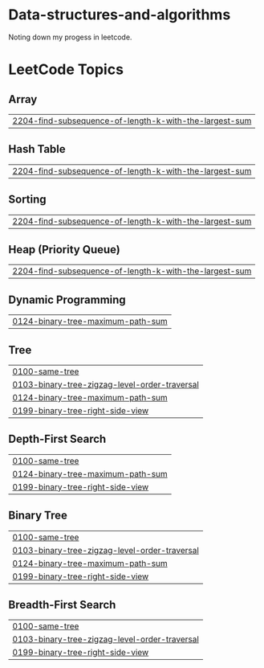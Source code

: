 # Data-structures-and-algorithms
Noting down my progess in leetcode.

<!---LeetCode Topics Start-->
# LeetCode Topics
## Array
|  |
| ------- |
| [2204-find-subsequence-of-length-k-with-the-largest-sum](https://github.com/JammyParth/Data-structures-and-algorithms/tree/master/2204-find-subsequence-of-length-k-with-the-largest-sum) |
## Hash Table
|  |
| ------- |
| [2204-find-subsequence-of-length-k-with-the-largest-sum](https://github.com/JammyParth/Data-structures-and-algorithms/tree/master/2204-find-subsequence-of-length-k-with-the-largest-sum) |
## Sorting
|  |
| ------- |
| [2204-find-subsequence-of-length-k-with-the-largest-sum](https://github.com/JammyParth/Data-structures-and-algorithms/tree/master/2204-find-subsequence-of-length-k-with-the-largest-sum) |
## Heap (Priority Queue)
|  |
| ------- |
| [2204-find-subsequence-of-length-k-with-the-largest-sum](https://github.com/JammyParth/Data-structures-and-algorithms/tree/master/2204-find-subsequence-of-length-k-with-the-largest-sum) |
## Dynamic Programming
|  |
| ------- |
| [0124-binary-tree-maximum-path-sum](https://github.com/JammyParth/Data-structures-and-algorithms/tree/master/0124-binary-tree-maximum-path-sum) |
## Tree
|  |
| ------- |
| [0100-same-tree](https://github.com/JammyParth/Data-structures-and-algorithms/tree/master/0100-same-tree) |
| [0103-binary-tree-zigzag-level-order-traversal](https://github.com/JammyParth/Data-structures-and-algorithms/tree/master/0103-binary-tree-zigzag-level-order-traversal) |
| [0124-binary-tree-maximum-path-sum](https://github.com/JammyParth/Data-structures-and-algorithms/tree/master/0124-binary-tree-maximum-path-sum) |
| [0199-binary-tree-right-side-view](https://github.com/JammyParth/Data-structures-and-algorithms/tree/master/0199-binary-tree-right-side-view) |
## Depth-First Search
|  |
| ------- |
| [0100-same-tree](https://github.com/JammyParth/Data-structures-and-algorithms/tree/master/0100-same-tree) |
| [0124-binary-tree-maximum-path-sum](https://github.com/JammyParth/Data-structures-and-algorithms/tree/master/0124-binary-tree-maximum-path-sum) |
| [0199-binary-tree-right-side-view](https://github.com/JammyParth/Data-structures-and-algorithms/tree/master/0199-binary-tree-right-side-view) |
## Binary Tree
|  |
| ------- |
| [0100-same-tree](https://github.com/JammyParth/Data-structures-and-algorithms/tree/master/0100-same-tree) |
| [0103-binary-tree-zigzag-level-order-traversal](https://github.com/JammyParth/Data-structures-and-algorithms/tree/master/0103-binary-tree-zigzag-level-order-traversal) |
| [0124-binary-tree-maximum-path-sum](https://github.com/JammyParth/Data-structures-and-algorithms/tree/master/0124-binary-tree-maximum-path-sum) |
| [0199-binary-tree-right-side-view](https://github.com/JammyParth/Data-structures-and-algorithms/tree/master/0199-binary-tree-right-side-view) |
## Breadth-First Search
|  |
| ------- |
| [0100-same-tree](https://github.com/JammyParth/Data-structures-and-algorithms/tree/master/0100-same-tree) |
| [0103-binary-tree-zigzag-level-order-traversal](https://github.com/JammyParth/Data-structures-and-algorithms/tree/master/0103-binary-tree-zigzag-level-order-traversal) |
| [0199-binary-tree-right-side-view](https://github.com/JammyParth/Data-structures-and-algorithms/tree/master/0199-binary-tree-right-side-view) |
<!---LeetCode Topics End-->
